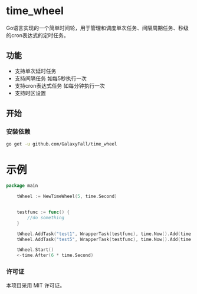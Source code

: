 # time_wheel
Go语言实现的一个简单时间轮，用于管理和调度单次任务、间隔周期任务、秒级的cron表达式的定时任务。
## 功能

- 支持单次延时任务
- 支持间隔任务 如每5秒执行一次
- 支持cron表达式任务 如每分钟执行一次
- 支持时区设置

## 开始

### 安装依赖

```bash
go get -u github.com/GalaxyFall/time_wheel
```

# 示例
```go
package main

	tWheel := NewTimeWheel(5, time.Second)


	testfunc := func() {
		//do something
	}

	tWheel.AddTask("test1", WrapperTask(testfunc), time.Now().Add(time.Second))
	tWheel.AddTask("test5", WrapperTask(testfunc), time.Now().Add(time.Second*5))

	tWheel.Start()
	<-time.After(6 * time.Second)
```

### 许可证
本项目采用 MIT 许可证。